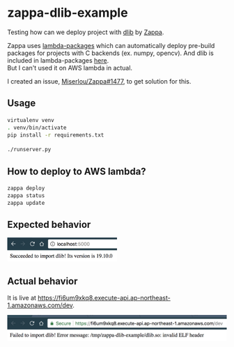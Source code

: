 # zappa-dlib-example


Testing how can we deploy project with [dlib](https://github.com/davisking/dlib)
by [Zappa](https://github.com/Miserlou/Zappa).

Zappa uses [lambda-packages](https://github.com/Miserlou/lambda-packages)
which can automatically deploy pre-build packages for projects with C backends (ex. numpy, opencv).
And dlib is included in lambda-packages [here](https://github.com/Miserlou/lambda-packages/tree/master/lambda_packages/dlib).  
But I can't used it on AWS lambda in actual.  

I created an issue, [Miserlou/Zappa#1477](https://github.com/Miserlou/Zappa/issues/1477), to get solution for this.


## Usage

```bash
virtualenv venv
. venv/bin/activate
pip install -r requirements.txt

./runserver.py
```


## How to deploy to AWS lambda?

```bash
zappa deploy
zappa status
zappa update
```


## Expected behavior

<img src=".readme/expected.jpg" width="50%" />


## Actual behavior

It is live at https://fi6um9xkq8.execute-api.ap-northeast-1.amazonaws.com/dev.

![](.readme/actual.jpg)
